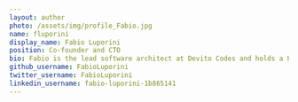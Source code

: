 ```yaml
---
layout: author
photo: /assets/img/profile_Fabio.jpg
name: fluporini
display_name: Fabio Luporini
position: Co-founder and CTO
bio: Fabio is the lead software architect at Devito Codes and holds a PhD in Computer Science from Imperial College London. His research focused on compiler technologies for mathematical modeling, particularly floating point reduction algorithms and data locality optimizations within the Firedrake project. With over a decade of experience at the intersection of computer science, high-performance computing, and mathematical modeling, Fabio has been instrumental in advancing Devito’s capabilities, making it a leading tool for scalable and efficient scientific computing. His work continues to push the boundaries of computational performance and optimization.
github_username: FabioLuporini
twitter_username: FabioLuporini
linkedin_username: fabio-luporini-1b865141
---
```



